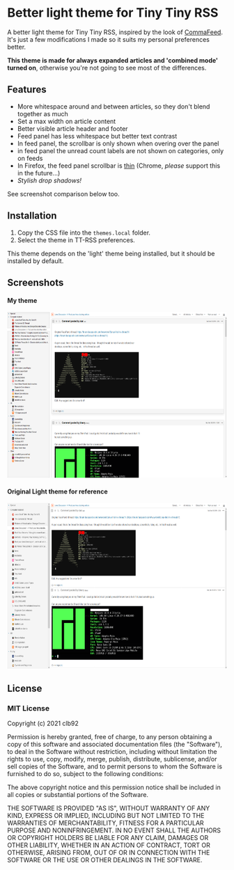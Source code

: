# Better light theme for Tiny Tiny RSS

A better light theme for Tiny Tiny RSS, inspired by the look of [CommaFeed](https://github.com/Athou/commafeed). It's just a few modifications I made so it suits my personal preferences better.

**This theme is made for always expanded articles and 'combined mode' turned on**, otherwise you're not going to see most of the differences.

## Features

- More whitespace around and between articles, so they don't blend together as much
- Set a max width on article content
- Better visible article header and footer
- Feed panel has less whitespace but better text contrast
- In feed panel, the scrollbar is only shown when overing over the panel
- in feed panel the unread count labels are not shown on categories, only on feeds
- In Firefox, the feed panel scrollbar is [thin](https://developer.mozilla.org/en-US/docs/Web/CSS/scrollbar-width) (Chrome, *please* support this in the future...)
- *Stylish drop shadows!*

See screenshot comparison below too.

## Installation

1. Copy the CSS file into the `themes.local` folder.
2. Select the theme in TT-RSS preferences.

This theme depends on the 'light' theme being installed, but it should be installed by default.

## Screenshots

#### My theme
<img src="https://raw.githubusercontent.com/clb92/better-light-theme-for-ttrss/main/screenshots/my-theme.png" width="671" height="381">

#### Original Light theme for reference
<img src="https://raw.githubusercontent.com/clb92/better-light-theme-for-ttrss/main/screenshots/original-light-theme.png" width="671" height="381">

## License

### MIT License

Copyright (c) 2021 clb92

Permission is hereby granted, free of charge, to any person obtaining a copy
of this software and associated documentation files (the "Software"), to deal
in the Software without restriction, including without limitation the rights
to use, copy, modify, merge, publish, distribute, sublicense, and/or sell
copies of the Software, and to permit persons to whom the Software is
furnished to do so, subject to the following conditions:

The above copyright notice and this permission notice shall be included in all
copies or substantial portions of the Software.

THE SOFTWARE IS PROVIDED "AS IS", WITHOUT WARRANTY OF ANY KIND, EXPRESS OR
IMPLIED, INCLUDING BUT NOT LIMITED TO THE WARRANTIES OF MERCHANTABILITY,
FITNESS FOR A PARTICULAR PURPOSE AND NONINFRINGEMENT. IN NO EVENT SHALL THE
AUTHORS OR COPYRIGHT HOLDERS BE LIABLE FOR ANY CLAIM, DAMAGES OR OTHER
LIABILITY, WHETHER IN AN ACTION OF CONTRACT, TORT OR OTHERWISE, ARISING FROM,
OUT OF OR IN CONNECTION WITH THE SOFTWARE OR THE USE OR OTHER DEALINGS IN THE
SOFTWARE.
